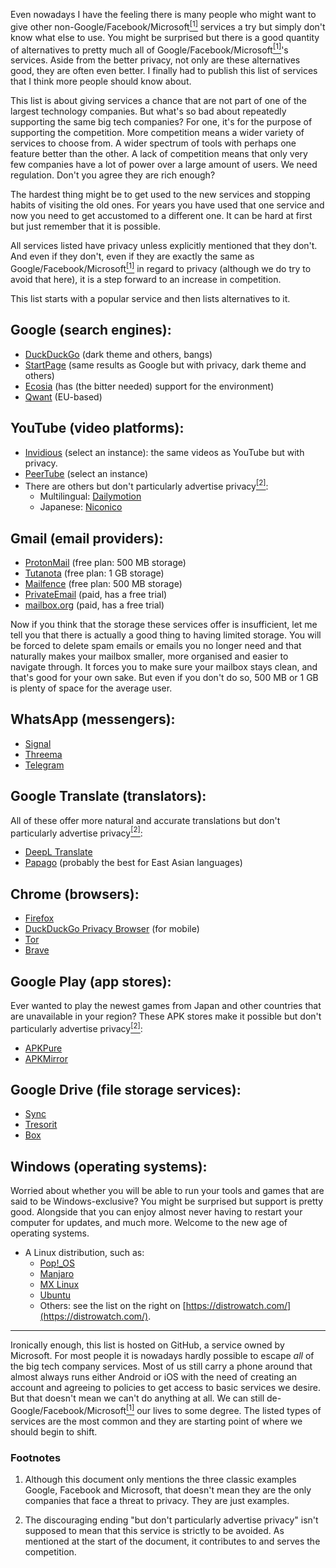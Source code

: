 Even nowadays I have the feeling there is many people who might want to give other non-Google/Facebook/Microsoft[<sup>[1]</sup>](#f1) services a try but simply don't know what else to use. You might be surprised but there is a good quantity of alternatives to pretty much all of Google/Facebook/Microsoft[<sup>[1]</sup>](#f1)'s services. Aside from the better privacy, not only are these alternatives good, they are often even better. I finally had to publish this list of services that I think more people should know about.

This list is about giving services a chance that are not part of one of the largest technology companies. But what's so bad about repeatedly supporting the same big tech companies? For one, it's for the purpose of supporting the competition. More competition means a wider variety of services to choose from. A wider spectrum of tools with perhaps one feature better than the other. A lack of competition means that only very few companies have a lot of power over a large amount of users. We need regulation. Don't you agree they are rich enough?

The hardest thing might be to get used to the new services and stopping habits of visiting the old ones. For years you have used that one service and now you need to get accustomed to a different one. It can be hard at first but just remember that it is possible.

All services listed have privacy unless explicitly mentioned that they don't. And even if they don't, even if they are exactly the same as Google/Facebook/Microsoft[<sup>[1]</sup>](#f1) in regard to privacy (although we do try to avoid that here), it is a step forward to an increase in competition.

This list starts with a popular service and then lists alternatives to it.

## Google (search engines):

* [DuckDuckGo](https://duckduckgo.com/) (dark theme and others, bangs)
* [StartPage](https://www.startpage.com/) (same results as Google but with privacy, dark theme and others)
* [Ecosia](https://www.ecosia.org/) (has (the bitter needed) support for the environment)
* [Qwant](https://www.qwant.com/) (EU-based)

## YouTube (video platforms):

* [Invidious](https://invidio.us/) (select an instance): the same videos as YouTube but with privacy.
* [PeerTube](https://joinpeertube.org/instances#instances-list) (select an instance)
* There are others but don't particularly advertise privacy[<sup>[2]</sup>](#f2):
   * Multilingual: [Dailymotion](https://www.dailymotion.com/)
   * Japanese: [Niconico](https://www.nicovideo.jp/)

## Gmail (email providers):

* [ProtonMail](https://protonmail.com/) (free plan: 500 MB storage)
* [Tutanota](https://tutanota.com/) (free plan: 1 GB storage)
* [Mailfence](https://mailfence.com/) (free plan: 500 MB storage)
* [PrivateEmail](https://privateemail.com/) (paid, has a free trial)
* [mailbox.org](https://mailbox.org/en/) (paid, has a free trial)

Now if you think that the storage these services offer is insufficient, let me tell you that there is actually a good thing to having limited storage.
You will be forced to delete spam emails or emails you no longer need and that naturally makes your mailbox smaller,
more organised and easier to navigate through.
It forces you to make sure your mailbox stays clean, and that's good for your own sake. But even if you don't do so, 500 MB or 1 GB is plenty of space for the average user.

## WhatsApp (messengers):

* [Signal](https://www.signal.org/)
* [Threema](https://threema.ch/)
* [Telegram](https://telegram.org/)

## Google Translate (translators):

All of these offer more natural and accurate translations but don't particularly advertise privacy[<sup>[2]</sup>](#f2):

* [DeepL Translate](https://www.deepl.com/translator)
* [Papago](https://papago.naver.com/) (probably the best for East Asian languages)

## Chrome (browsers):

* [Firefox](https://www.mozilla.org/en-US/firefox/browsers/)
* [DuckDuckGo Privacy Browser](https://duckduckgo.com/app/) (for mobile)
* [Tor](https://www.torproject.org/)
* [Brave](https://brave.com/)

## Google Play (app stores):

Ever wanted to play the newest games from Japan and other countries that are unavailable in your region? These APK stores make it possible but don't particularly advertise privacy[<sup>[2]</sup>](#f2):

* [APKPure](https://apkpure.com/)
* [APKMirror](https://www.apkmirror.com/)

## Google Drive (file storage services):

* [Sync](https://www.sync.com/)
* [Tresorit](https://tresorit.com/)
* [Box](https://www.box.com/)

## Windows (operating systems):

Worried about whether you will be able to run your tools and games that are said to be Windows-exclusive? You might be surprised but support is pretty good. Alongside that you can enjoy almost never having to restart your computer for updates, and much more. Welcome to the new age of operating systems.

* A Linux distribution, such as:
   * [Pop!\_OS](https://pop.system76.com/)
   * [Manjaro](https://manjaro.org/)
   * [MX Linux](https://mxlinux.org/)
   * [Ubuntu](https://ubuntu.com/)
   * Others: see the list on the right on [https://distrowatch.com/](https://distrowatch.com/).

-----

Ironically enough, this list is hosted on GitHub, a service owned by Microsoft. For most people it is nowadays hardly possible to escape *all* of the big tech company services. Most of us still carry a phone around that almost always runs either Android or iOS with the need of creating an account and agreeing to policies to get access to basic services we desire.  
But that doesn't mean we can't do anything at all. We can still de-Google/Facebook/Microsoft[<sup>[1]</sup>](#f1) our lives to some degree. The listed types of services are the most common and they are starting point of where we should begin to shift.

### Footnotes

1. <span id="f1"></span>
Although this document only mentions the three classic examples Google, Facebook and Microsoft, that doesn't mean they are the only companies that face a threat to privacy. They are just examples.

2. <span id="f2"></span>
The discouraging ending "but don't particularly advertise privacy" isn't supposed to mean that this service is strictly to be avoided. As mentioned at the start of the document, it contributes to and serves the competition.
